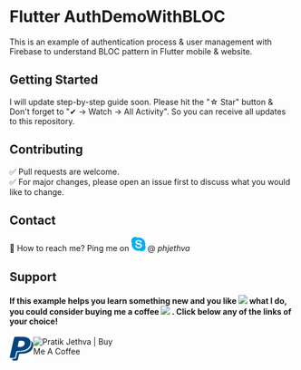 # Flutter AuthDemoWithBLOC
This is an example of authentication process & user management with Firebase to understand BLOC pattern in Flutter mobile & website.

## Getting Started
I will update step-by-step guide soon. Please hit the "☆ Star" button & Don't forget to "✔ -> Watch -> All Activity". So you can receive all updates to this repository.

## Contributing
✅  Pull requests are welcome.  
✅  For major changes, please open an issue first to discuss what you would like to change.

## Contact
💬 How to reach me? Ping me on <img src="https://raw.githubusercontent.com/phjethva/FlutterAuthDemoWithBloc/master/assets/skype.svg" width="25"> @ *phjethva*

## Support
<h4>If this example helps you learn something new and you like <img src="https://media.giphy.com/media/githXuqOW2ytB7OfAI/giphy.gif" width="30px"> what I do, you could consider buying me a coffee <img src="https://media.giphy.com/media/eNwO33cDf7H60uqErv/giphy.gif" width="30px"> . Click below any of the links of your choice!</h4>
<a href="https://www.paypal.com/paypalme/phjethva" target="_blank">
    <img align="left" alt="Pratik Jethva | PayPal" width="42px" src="https://raw.githubusercontent.com/phjethva/FlutterAuthDemoWithBloc/master/assets/paypal.svg"/></a>
<a href="https://www.buymeacoffee.com/phjethva" target="_blank">
    <img align="left" alt="Pratik Jethva | Buy Me A Coffee" width="150" src="https://cdn.buymeacoffee.com/buttons/v2/default-red.png"/></a>
